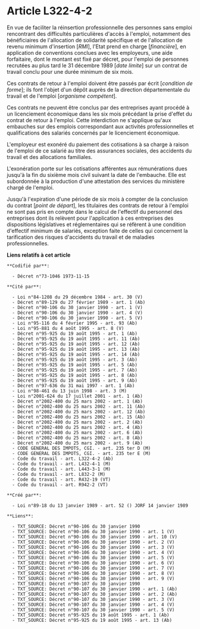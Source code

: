 # Article L322-4-2

En vue de faciliter la réinsertion professionnelle des personnes sans emploi rencontrant des difficultés particulières
d'accès à l'emploi, notamment des bénéficiaires de l'allocation de solidarité spécifique et de l'allocation de revenu minimum
d'insertion [*RMI*], l'Etat prend en charge [*financière*], en application de conventions conclues avec les employeurs, une
aide forfaitaire, dont le montant est fixé par décret, pour l'emploi de personnes recrutées au plus tard le 31 décembre 1989
[*date limite*] sur un contrat de travail conclu pour une durée minimum de six mois.

Ces contrats de retour à l'emploi doivent être passés par écrit [*condition de forme*]; ils font l'objet d'un dépôt auprès de
la direction départementale du travail et de l'emploi [*organisme compétent*].

Ces contrats ne peuvent être conclus par des entreprises ayant procédé à un licenciement économique dans les six mois
précédant la prise d'effet du contrat de retour à l'emploi. Cette interdiction ne s'applique qu'aux embauches sur des emplois
correspondant aux activités professionnelles et qualifications des salariés concernés par le licenciement économique.

L'employeur est exonéré du paiement des cotisations à sa charge à raison de l'emploi de ce salarié au titre des assurances
sociales, des accidents du travail et des allocations familiales.

L'exonération porte sur les cotisations afférentes aux rémunérations dues jusqu'à la fin du sixième mois civil suivant la
date de l'embauche. Elle est subordonnée à la production d'une attestation des services du ministère chargé de l'emploi.

Jusqu'à l'expiration d'une période de six mois à compter de la conclusion du contrat [*point de départ*], les titulaires des
contrats de retour à l'emploi ne sont pas pris en compte dans le calcul de l'effectif du personnel des entreprises dont ils
relèvent pour l'application à ces entreprises des dispositions législatives et réglementaires qui se réfèrent à une condition
d'effectif minimum de salariés, exception faite de celles qui concernent la tarification des risques d'accidents du travail
et de maladies professionnelles.

**Liens relatifs à cet article**

	**Codifié par**:

	  - Décret n°73-1046 1973-11-15

	**Cité par**:

	  - Loi n°84-1208 du 29 décembre 1984 - art. 30 (V)
	  - Décret n°89-129 du 27 février 1989 - art. 1 (Ab)
	  - Décret n°90-106 du 30 janvier 1990 - art. 1 (V)
	  - Décret n°90-106 du 30 janvier 1990 - art. 4 (V)
	  - Décret n°90-106 du 30 janvier 1990 - art. 5 (V)
	  - Loi n°95-116 du 4 février 1995 - art. 93 (Ab)
	  - Loi n°95-881 du 4 août 1995 - art. 8 (V)
	  - Décret n°95-925 du 19 août 1995 - art. 1 (Ab)
	  - Décret n°95-925 du 19 août 1995 - art. 11 (Ab)
	  - Décret n°95-925 du 19 août 1995 - art. 12 (Ab)
	  - Décret n°95-925 du 19 août 1995 - art. 13 (Ab)
	  - Décret n°95-925 du 19 août 1995 - art. 14 (Ab)
	  - Décret n°95-925 du 19 août 1995 - art. 3 (Ab)
	  - Décret n°95-925 du 19 août 1995 - art. 5 (Ab)
	  - Décret n°95-925 du 19 août 1995 - art. 7 (Ab)
	  - Décret n°95-925 du 19 août 1995 - art. 8 (Ab)
	  - Décret n°95-925 du 19 août 1995 - art. 9 (Ab)
	  - Décret n°97-636 du 31 mai 1997 - art. 1 (Ab)
	  - Loi n°98-461 du 13 juin 1998 - art. 3 (M)
	  - Loi n°2001-624 du 17 juillet 2001 - art. 1 (Ab)
	  - Décret n°2002-400 du 25 mars 2002 - art. 1 (Ab)
	  - Décret n°2002-400 du 25 mars 2002 - art. 11 (Ab)
	  - Décret n°2002-400 du 25 mars 2002 - art. 12 (Ab)
	  - Décret n°2002-400 du 25 mars 2002 - art. 15 (Ab)
	  - Décret n°2002-400 du 25 mars 2002 - art. 2 (Ab)
	  - Décret n°2002-400 du 25 mars 2002 - art. 4 (Ab)
	  - Décret n°2002-400 du 25 mars 2002 - art. 6 (Ab)
	  - Décret n°2002-400 du 25 mars 2002 - art. 8 (Ab)
	  - Décret n°2002-400 du 25 mars 2002 - art. 9 (Ab)
	  - CODE GENERAL DES IMPOTS, CGI. - art. 235 ter D (M)
	  - CODE GENERAL DES IMPOTS, CGI. - art. 235 ter E (M)
	  - Code du travail - art. L322-4-2 (Ab)
	  - Code du travail - art. L432-4-1 (M)
	  - Code du travail - art. L443-3-1 (M)
	  - Code du travail - art. L832-2 (M)
	  - Code du travail - art. R432-19 (VT)
	  - Code du travail - art. R942-2 (VT)

	**Créé par**:

	  - Loi n°89-18 du 13 janvier 1989 - art. 52 () JORF 14 janvier 1989

	**Liens**:

	  - TXT_SOURCE: Décret n°90-106 du 30 janvier 1990
	  - TXT_SOURCE: Décret n°90-106 du 30 janvier 1990 - art. 1 (V)
	  - TXT_SOURCE: Décret n°90-106 du 30 janvier 1990 - art. 10 (V)
	  - TXT_SOURCE: Décret n°90-106 du 30 janvier 1990 - art. 2 (V)
	  - TXT_SOURCE: Décret n°90-106 du 30 janvier 1990 - art. 3 (V)
	  - TXT_SOURCE: Décret n°90-106 du 30 janvier 1990 - art. 4 (V)
	  - TXT_SOURCE: Décret n°90-106 du 30 janvier 1990 - art. 5 (V)
	  - TXT_SOURCE: Décret n°90-106 du 30 janvier 1990 - art. 6 (V)
	  - TXT_SOURCE: Décret n°90-106 du 30 janvier 1990 - art. 7 (V)
	  - TXT_SOURCE: Décret n°90-106 du 30 janvier 1990 - art. 8 (V)
	  - TXT_SOURCE: Décret n°90-106 du 30 janvier 1990 - art. 9 (V)
	  - TXT_SOURCE: Décret n°90-107 du 30 janvier 1990
	  - TXT_SOURCE: Décret n°90-107 du 30 janvier 1990 - art. 1 (Ab)
	  - TXT_SOURCE: Décret n°90-107 du 30 janvier 1990 - art. 2 (Ab)
	  - TXT_SOURCE: Décret n°90-107 du 30 janvier 1990 - art. 3 (V)
	  - TXT_SOURCE: Décret n°90-107 du 30 janvier 1990 - art. 4 (V)
	  - TXT_SOURCE: Décret n°90-107 du 30 janvier 1990 - art. 5 (V)
	  - TXT_SOURCE: Décret n°95-925 du 19 août 1995 - art. 1 (Ab)
	  - TXT_SOURCE: Décret n°95-925 du 19 août 1995 - art. 13 (Ab)
